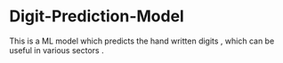 # Digit-Prediction-Model
This is a ML model which predicts the hand written digits , which can be useful in various sectors .
